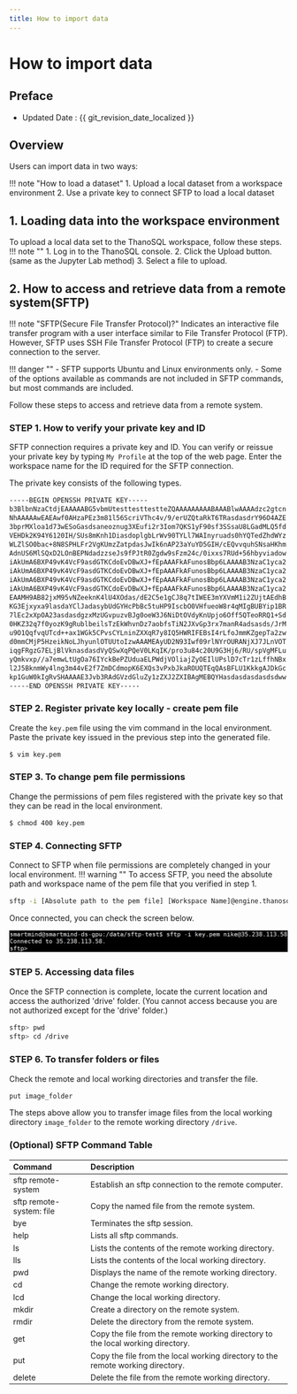 ```yaml
---
title: How to import data
---
```


# **How to import data**

## Preface

- Updated Date : {{ git_revision_date_localized }}

## **Overview**

Users can import data in two ways:

!!! note "How to load a dataset"
    1. Upload a local dataset from a workspace environment
    2. Use a private key to connect SFTP to load a local dataset

## **1. Loading data into the workspace environment**

To upload a local data set to the ThanoSQL workspace, follow these steps.
!!! note "" 
    1. Log in to the ThanoSQL console.
    2. Click the Upload button. (same as the Jupyter Lab method)
    3. Select a file to upload.

## **2. How to access and retrieve data from a remote system(SFTP)**

!!! note "SFTP(Secure File Transfer Protocol)?"
    Indicates an interactive file transfer program with a user interface similar to File Transfer Protocol (FTP). However, SFTP uses SSH File Transfer Protocol (FTP) to create a secure connection to the server.

!!! danger ""
    - SFTP supports Ubuntu and Linux environments only.
    - Some of the options available as commands are not included in SFTP commands, but most commands are included.

Follow these steps to access and retrieve data from a remote system.

### **STEP 1. How to verify your private key and ID**

SFTP connection requires a private key and ID. You can verify or reissue your private key by typing `My Profile` at the top of the web page.
Enter the workspace name for the ID required for the SFTP connection.

The private key consists of the following types.

```pem
-----BEGIN OPENSSH PRIVATE KEY-----
b3BlbnNzaCtdjEAAAAABG5vbmUtesttesttestteZQAAAAAAAAABAAABlwAAAAdzc2gtcn
NhAAAAAwEAEAwf0AHzaPEz3m81l56ScriVThc4v/9/erUZQtaRkT6TRasdasdrY96O4AZE
3bprMXloa1d73wESoGasdsaneoznug3XEufi2r3Iom7QKS1yF90sf3SSsaU8LGadMLQ5fd
VEHDk2K94Y6120IH/SUs8mKnh1DiasdoplgbLrWv90TYLl7WAInyruads0hYQTedZhdWYz
WLZlSO0bac+8N8SPHLFr2VgKUmzZatpdasJwIk6nAP23aYuYD5GIH/cEQvvquhSNsaHKhm
AdnUS6MlSQxD2LOnBEPNdadzzseJs9fPJtR0Zgdw9sFzm24c/0ixxs7RUd+56hbyviadow
iAkUmA6BXP49vK4VcF9asdGTKCdoEvDBwXJ+fEpAAAFkAFunosBbp6LAAAAB3NzaC1yca2
iAkUmA6BXP49vK4VcF9asdGTKCdoEvDBwXJ+fEpAAAFkAFunosBbp6LAAAAB3NzaC1yca2
iAkUmA6BXP49vK4VcF9asdGTKCdoEvDBwXJ+fEpAAAFkAFunosBbp6LAAAAB3NzaC1yca2
iAkUmA6BXP49vK4VcF9asdGTKCdoEvDBwXJ+fEpAAAFkAFunosBbp6LAAAAB3NzaC1yca2
EAAMH9AB82jxM95vNZeeknK4lU4XOdas/dE2C5e1gCJ8q7tIWEE3mYXVmM1i2ZUjtAEdhB
KG3Ejxyxa9lasdaYClJadasybUdGYHcPbBc5tuHP9IscbO0VHfueoW8r4qMIgBUBYip1BR
7lEc2xXpOA23asdasdgzxMzUGvpuzvBJg0oeW3J6NiDtOVdyKnUpjo6Off5QTeoRRQ1+Sd
0HKZ32q7f0yozK9gRublbeilsTzEkWhvnDz7aobfsTiN2JXvGp3rx7manR4adsasds/JrM
u9O1QqfvqUTcd++ax1WGk5CPvsCYLninZXXqR7y8IQ5HWRIFEBsI4rLfoJmmKZgepTa2zw
d0mmCMjP5HzeikNoLJhyunlOTUUtoIzwAAAMEAyUD2N93Iwf09rlNYrOURANjXJ7JLnVOT
iqgFRgzG7ELjBlVknasdasdVyQSwXqPQeV0LKqIK/pro3u84c20U9G3Hj6/RU/spVgMFLu
yQmkvxp//a7emwLtUgOa76IYckBePZUduaELPWdjVOliajZyOEIlUPslD7cTr1zLffhNBx
l2J5BknmWy4lng3m44vE2f7ZmDCdmopK6EXQs3vPxbJkaROUQTEqQAsBFLU1KkkgAJDkGc
kp1GuW0kIgRvSHAAAAE3Jvb3RAdGVzdGluZy1zZXJ2ZXIBAgMEBQYHasdasdasdasdsdww
-----END OPENSSH PRIVATE KEY-----
```

### **STEP 2. Register private key locally - create pem file**

Create the `key.pem` file using the vim command in the local environment.
Paste the private key issued in the previous step into the generated file.

```bash
$ vim key.pem
```

### **STEP 3. To change pem file permissions**

Change the permissions of pem files registered with the private key so that they can be read in the local environment.

```bash
$ chmod 400 key.pem
```

### **STEP 4. Connecting SFTP**

Connect to SFTP when file permissions are completely changed in your local environment.
!!! warning ""
    To access SFTP, you need the absolute path and workspace name of the pem file that you verified in step 1.

```bash
sftp -i [Absolute path to the pem file] [Workspace Name]@engine.thanosql.ai
```

Once connected, you can check the screen below.

<a href = "/img/thanosql_syntax/connecting/img1.png">
    <img src = "/img/thanosql_syntax/connecting/img1.png"></img>
</a>

### **STEP 5. Accessing data files**

Once the SFTP connection is complete, locate the current location and access the authorized 'drive' folder.
(You cannot access because you are not authorized except for the 'drive' folder.)

```bash
sftp> pwd
sftp> cd /drive
```

### **STEP 6. To transfer folders or files**

Check the remote and local working directories and transfer the file.

```bash
put image_folder
```

The steps above allow you to transfer image files from the local working directory `image_folder` to the remote working directory `/drive`.

### **(Optional) SFTP Command Table**

| Command                  | Description                                                                     |
| :----------------------- | :------------------------------------------------------------------------------ |
| sftp remote-system       | Establish an sftp connection to the remote computer.                            |
| sftp remote-system: file | Copy the named file from the remote system.                                     |
| bye                      | Terminates the sftp session.                                                    |
| help                     | Lists all sftp commands.                                                        |
| ls                       | Lists the contents of the remote working directory.                             |
| lls                      | Lists the contents of the local working directory.                              |
| pwd                      | Displays the name of the remote working directory.                              |
| cd                       | Change the remote working directory.                                            |
| lcd                      | Change the local working directory.                                             |
| mkdir                    | Create a directory on the remote system.                                        |
| rmdir                    | Delete the directory from the remote system.                                    |
| get                      | Copy the file from the remote working directory to the local working directory. |
| put                      | Copy the file from the local working directory to the remote working directory. |
| delete                   | Delete the file from the remote working directory.                              |

<br>
